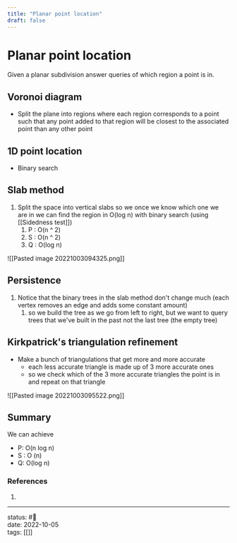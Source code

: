 ```yaml
---
title: "Planar point location"
draft: false
---
```

# Planar point location
Given a planar subdivision answer queries of which region a point is in.

## Voronoi diagram
- Split the plane into regions where each region corresponds to a point such that any point added to that region will be closest to the associated point than any other point

## 1D point location
- Binary search

## Slab method 
1. Split the space into vertical slabs so we once we know which one we are in we can find the region in O(log n) with binary search (using [[Sidedness test]])
	1.  P : O(n ^ 2)
	2. S : O(n ^ 2)
	3. Q : O(log n)
	
![[Pasted image 20221003094325.png]]

## Persistence 
1. Notice that the binary trees in the slab method don't change much (each vertex removes an edge and adds some constant amount)
	1. so we build the tree as we go from left to right, but we want to query trees that we've built in the past not the last tree (the empty tree)

## Kirkpatrick's triangulation refinement
- Make a bunch of triangulations that get more and more accurate
	- each less accurate triangle is made up of 3 more accurate ones
	- so we check which of the 3 more accurate triangles the point is in and repeat on that triangle
	
![[Pasted image 20221003095522.png]]	

## Summary
We can achieve
- P: O(n log n) 
- S : O (n)
- Q: O(log n)

### References
1. 

---
status: #🌱             
date: 2022-10-05           
tags: [[]]           